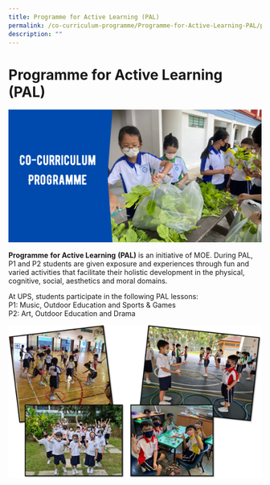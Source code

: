 ```yaml
---
title: Programme for Active Learning (PAL)
permalink: /co-curriculum-programme/Programme-for-Active-Learning-PAL/permalink/
description: ""
---
```

Programme for Active Learning (PAL)
===================================
![](/images/UPS-Website-Banners-3.png)

**Programme** **for Active Learning** **(PAL)** is an initiative of MOE. During PAL, P1 and P2 students are given exposure and experiences through fun and varied activities that facilitate their holistic development in the physical, cognitive, social, aesthetics and moral domains.

At UPS, students participate in the following PAL lessons:  
P1: Music, Outdoor Education and Sports & Games  
P2: Art, Outdoor Education and Drama

![](/images/PAL-picture-600x364.png)